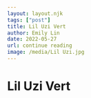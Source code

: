 ```yaml
---
layout: layout.njk
tags: ["post"]
title: Lil Uzi Vert
author: Emily Lin
date: 2022-05-27
url: continue reading
image: /media/Lil Uzi.jpg
---
```


# Lil Uzi Vert
